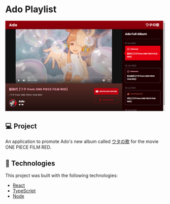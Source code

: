 # Ado Playlist
<img src="src/assets/snapshot.png" alt="project-snapshot" />

## 💻 Project
An application to promote Ado's new album called [ウタの歌](https://www.youtube.com/playlist?list=PLaxauk3chSWhFY96tRGKJlWpTWwCb_b2M) for the movie ONE PIECE FILM RED.

## 🧪 Technologies
This project was built with the following technologies:
- [React](https://reactjs.org)
- [TypeScript](https://www.typescriptlang.org/)
- [Node](https://nodejs.org/en/)
